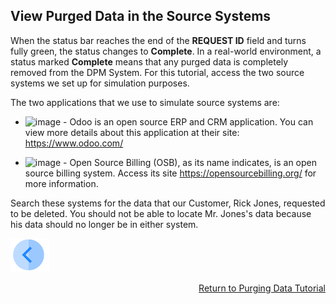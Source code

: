 ## View Purged Data in the Source Systems

When the status bar reaches the end of the **REQUEST ID** field and turns fully green, the status changes to **Complete**. In a real-world environment, a status marked **Complete** means that any purged data is completely removed from the DPM System. For this tutorial, access the two source systems we set up for simulation purposes. 

The two applications that we use to simulate source systems are:

- ![image](/articles/demo_project/DPM_Demo_Project/images/01_DSAR_Odoo.PNG) - Odoo is an open source ERP and CRM application. You can view more details about this application at their site: https://www.odoo.com/

- ![image](/articles/demo_project/DPM_Demo_Project/images/01_DSAR_opensourcebilling_icon.png) - Open Source Billing (OSB), as its name indicates, is an open source billing system. Access its site https://opensourcebilling.org/ for more information.

Search these systems for the data that our Customer, Rick Jones, requested to be deleted. You should not be able to locate Mr. Jones's data because his data should no longer be in either system.



[![Previous](/articles/demo_project/DPM_Demo_Project/images/Previous.png)]( /articles/demo_project/DPM_Demo_Project/06_Purging/03_04_Purging_Ensure_Marked_Complete.md)[<p align="right"> Return to Purging Data Tutorial</p>](/articles/demo_project/DPM_Demo_Project/06_Purging/03_01_Purging_Data_Tutorial.md)
